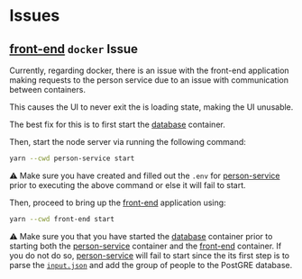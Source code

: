 # Issues

## [front-end](front-end) `docker` Issue

Currently, regarding docker, there is an issue with the front-end application making requests to the person service due to an issue with communication between containers.

This causes the UI to never exit the is loading state, making the UI unusable.

The best fix for this is to first start the [database](database) container.

Then, start the node server via running the following command:

```bash
yarn --cwd person-service start
```

⚠️ Make sure you have created and filled out the `.env` for [person-service](person-service) prior to executing the above command or else it will fail to start.

Then, proceed to bring up the [front-end](front-end) application using:

```bash
yarn --cwd front-end start
```

⚠️ Make sure you that you have started the [database](database) container prior to starting both the [person-service](person-service) container and the [front-end](front-end) container. If you do not do so, [person-service](person-service) will fail to start since the its first step is to parse the [`input.json`](person-service/src/assets/input.json) and add the group of people to the PostGRE database.
